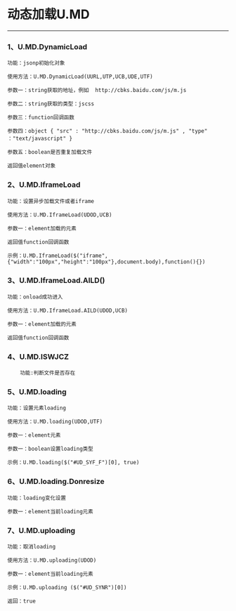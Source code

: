 # 动态加载U.MD

---

### 1、U.MD.DynamicLoad

```
功能：jsonp初始化对象

使用方法：U.MD.DynamicLoad(UURL,UTP,UCB,UDE,UTF)

参数一：string获取的地址，例如  http://cbks.baidu.com/js/m.js

参数二：string获取的类型：jscss

参数三：function回调函数

参数四：object { "src" : "http://cbks.baidu.com/js/m.js" , "type" ："text/javascript" }

参数五：boolean是否重复加载文件

返回值element对象
```



### 2、U.MD.IframeLoad

```
功能：设置异步加载文件或者iframe

使用方法：U.MD.IframeLoad(UDOD,UCB)

参数一：element加载的元素

返回值function回调函数

示例：U.MD.IframeLoad($("iframe",{"width":"100px","height":"100px"},document.body),function(){})
```



### 3、U.MD.IframeLoad.AILD\(\)

```
功能：onload成功进入

使用方法：U.MD.IframeLoad.AILD(UDOD,UCB)

参数一：element加载的元素

返回值function回调函数
```



### 4、U.MD.ISWJCZ

```
    功能:判断文件是否存在
```

### 5、U.MD.loading

```
功能：设置元素loading

使用方法：U.MD.loading(UDOD,UTF)

参数一：element元素

参数一：boolean设置loading类型

示例：U.MD.loading($("#UD_SYF_F")[0], true)
```



### 6、U.MD.loading.Donresize

```
功能：loading变化设置
    
参数一：element当前loading元素    
```



### 7、U.MD.uploading

```
功能：取消loading

使用方法：U.MD.uploading(UDOD)

参数一：element当前loading元素

示例：U.MD.uploading ($("#UD_SYNR")[0])

返回：true
```



